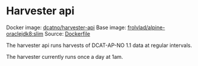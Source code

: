 # Harvester api

Docker image: [dcatno/harvester-api](https://hub.docker.com/r/dcatno/harvester/)
Base image: [frolvlad/alpine-oraclejdk8:slim]()
Source: [Dockerfile]()

The harvester api runs harvests of DCAT-AP-NO 1.1 data at regular intervals.

The harvester currently runs once a day at 1am.

